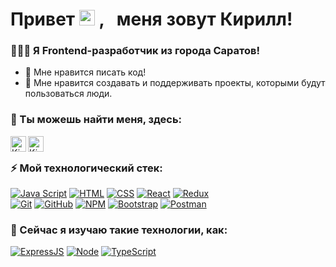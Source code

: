 # Привет <img src="https://media.giphy.com/media/hvRJCLFzcasrR4ia7z/giphy.gif" width="25px"> , &nbsp; меня зовут Кирилл!

### 👨🏼‍💻 Я Frontend-разработчик из города Саратов!

- 🤟 Мне нравится писать код!
- 🤟 Мне нравится создавать и поддерживать проекты, которыми будут пользоваться люди.

### 🤔 Ты можешь найти меня, здесь:

<a href="http://t.me/https://t.me/llfedotov">
  <img align="left" alt="Kirill Fedotov | Telegram" width="25px" src="https://upload.wikimedia.org/wikipedia/commons/thumb/5/5c/Telegram_Messenger.png/768px-Telegram_Messenger.png" />
</a>
<a href="https://www.instagram.com/llfedotov">
  <img align="left" alt="Kirill Fedotov | Instagram" width="25px" src="https://upload.wikimedia.org/wikipedia/commons/thumb/9/96/Instagram.svg/640px-Instagram.svg.png" />
</a>

<br />

### ⚡ Мой технологический стек:

[![Java Script](https://shields.io/badge/-Java_Script-F7DF1E?logo=javascript&style=for-the-badge&logoColor=222)](https://learn.javascript.ru/)
[![HTML](https://shields.io/badge/-HTML5-E34F26?logo=html5&style=for-the-badge&logoColor=fff)](https://html5book.ru/html-html5/)
[![CSS](https://shields.io/badge/-CSS3-1572B6?logo=css3&style=for-the-badge&logoColor=fff)](https://html5book.ru/osnovy-css/)
[![React](https://shields.io/badge/-React-f9fbfa?logo=react&style=for-the-badge)](https://reactjs.org/)
[![Redux](https://shields.io/badge/-Redux-710B77?logo=redux&style=for-the-badge)](https://redux.js.org/)
<br />
[![Git](https://shields.io/badge/-Git-f0efe7?logo=git&style=for-the-badge)](https://git-scm.com/)
[![GitHub](https://shields.io/badge/-GitHub-333?logo=GitHub&style=for-the-badge)](https://github.com/)
[![NPM](https://shields.io/badge/-NPM-FF0000?logo=NPM&style=for-the-badge&logoColor=fff)](https://www.npmjs.com/)
[![Bootstrap](https://img.shields.io/badge/-Bootstrap-f9fbfa?logo=bootstrap&style=for-the-badge)](https://getbootstrap.com/)
[![Postman](https://img.shields.io/badge/-Postman-f9fbfa?logo=Postman&style=for-the-badge)](https://www.postman.com/)

### 🌱 Сейчас я изучаю такие технологии, как:

[![ExpressJS](https://img.shields.io/badge/-Express.js-333?logo=express&style=for-the-badge)](https://expressjs.com/ru/)
[![Node](https://shields.io/badge/-Node-333?logo=node.js&style=for-the-badge)](https://nodejs.org/en/)
[![TypeScript](https://img.shields.io/badge/-TypeScript-f9fbfa?logo=TypeScript&style=for-the-badge)](https://www.typescriptlang.org/)
